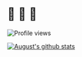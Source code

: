# 🌱 🐸 🌵

![Profile views](https://gpvc.arturio.dev/augustluhrs)

[![August's github stats](https://github-readme-stats.vercel.app/api?username=augustluhrs&theme=blue-green)](https://github.com/anuraghazra/github-readme-stats)


<!--
[![August's top languages](https://github-readme-stats.vercel.app/api/top-langs/?username=augustluhrs&theme=blue-green)](https://github.com/anuraghazra/github-readme-stats)



**augustluhrs/augustluhrs** is a ✨ _special_ ✨ repository because its `README.md` (this file) appears on your GitHub profile.

Here are some ideas to get you started:

- 🔭 I’m currently working on ...
- 🌱 I’m currently learning ...
- 👯 I’m looking to collaborate on ...
- 🤔 I’m looking for help with ...
- 💬 Ask me about ...
- 📫 How to reach me: ...
- 😄 Pronouns: ...
- ⚡ Fun fact: ...
-->
